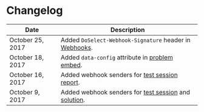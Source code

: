 # Changelog

Date             | Description
---------------  | -----------
October 25, 2017 | Added `DoSelect-Webhook-Signature` header in [Webhooks](#webhook-security).
October 18, 2017 | Added `data-config` attribute in [problem embed](#problem-embed).
October 16, 2017 | Added webhook senders for [test session report](#test-session).
October 9, 2017  | Added webhook senders for [test session](#test-session) and [solution](#solution).
